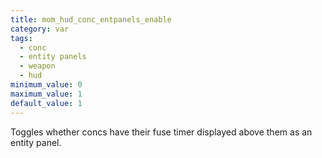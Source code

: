 ```yaml
---
title: mom_hud_conc_entpanels_enable
category: var
tags:
  - conc
  - entity panels
  - weapon
  - hud
minimum_value: 0
maximum_value: 1
default_value: 1
---
```


Toggles whether concs have their fuse timer displayed above them as an entity panel.
